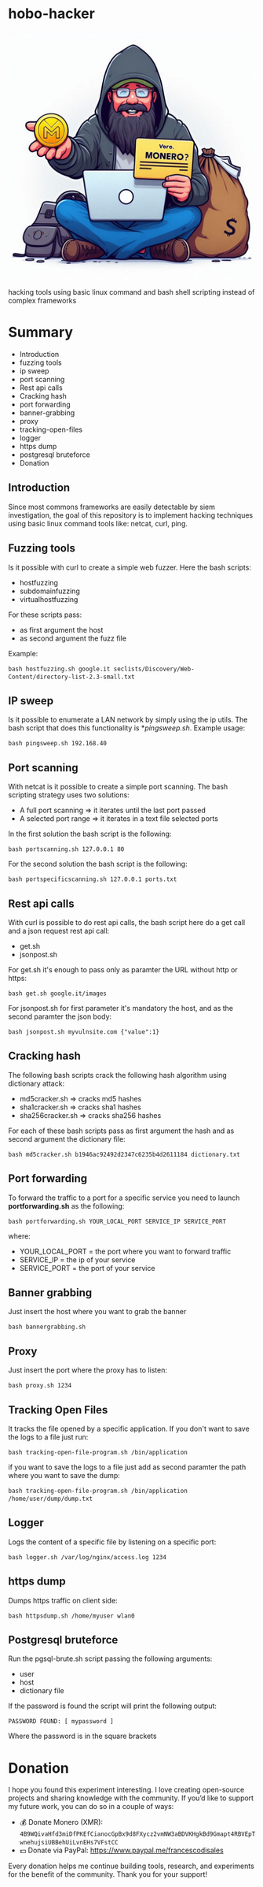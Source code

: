 # hobo-hacker

![logo](OIG1.cjr18.jpeg)

hacking tools using basic linux command and bash shell scripting instead of complex frameworks 

# Summary 
* Introduction
* fuzzing tools
* ip sweep
* port scanning
* Rest api calls
* Cracking hash
* port forwarding
* banner-grabbing
* proxy
* tracking-open-files
* logger
* https dump
* postgresql bruteforce
* Donation

## Introduction 
Since most commons frameworks are easily detectable by siem investigation, the goal of this repository is to implement hacking techniques using basic linux command tools like: netcat, curl, ping.

## Fuzzing tools
Is it possible with curl to create a simple web fuzzer. Here the bash scripts:
* hostfuzzing 
* subdomainfuzzing
* virtualhostfuzzing

For these scripts pass:
* as first argument the host
* as second argument the fuzz file

Example:
```
bash hostfuzzing.sh google.it seclists/Discovery/Web-Content/directory-list-2.3-small.txt
```

## IP sweep
Is it possible to enumerate a LAN network by simply using the ip utils. The bash script that does this functionality is **pingsweep.sh*.
Example usage:
```
bash pingsweep.sh 192.168.40
```

## Port scanning
With netcat is it possible to create a simple port scanning. The bash scripting strategy uses two solutions:
* A full port scanning => it iterates until the last port passed
* A selected port range => it iterates in a text file selected ports

In the first solution the bash script is the following:
```
bash portscanning.sh 127.0.0.1 80
```
For the second solution the bash script is the following:
```
bash portspecificscanning.sh 127.0.0.1 ports.txt
```

## Rest api calls
With curl is possible to do rest api calls, the bash script here do a get call and a json request rest api call:
* get.sh
* jsonpost.sh

For get.sh it's enough to pass only as paramter the URL without http or https:
```
bash get.sh google.it/images
```
For jsonpost.sh for first parameter it's mandatory the host, and as the second paramter the json body:
```
bash jsonpost.sh myvulnsite.com {"value":1}
```

## Cracking hash
The following bash scripts crack the following hash algorithm using dictionary attack:
* md5cracker.sh => cracks md5 hashes
* sha1cracker.sh => cracks sha1 hashes
* sha256cracker.sh => cracks sha256 hashes

For each of these bash scripts pass as first argument the hash and as second argument the dictionary file:
```
bash md5cracker.sh b1946ac92492d2347c6235b4d2611184 dictionary.txt
```

## Port forwarding
To forward the traffic to a port for a specific service you need to launch **portforwarding.sh** as the following:
```
bash portforwarding.sh YOUR_LOCAL_PORT SERVICE_IP SERVICE_PORT
```
where:
* YOUR_LOCAL_PORT = the port where you want to forward traffic
* SERVICE_IP = the ip of your service
* SERVICE_PORT = the port of your service

## Banner grabbing
Just insert the host where you want to grab the banner
```
bash bannergrabbing.sh
```

## Proxy

Just insert the port where the proxy has to listen:
```
bash proxy.sh 1234
```

## Tracking Open Files

It tracks the file opened by a specific application. If you don't want to save the logs to a file just run:
```
bash tracking-open-file-program.sh /bin/application
```
if you want to save the logs to a file just add as second paramter the path where you want to save the dump:
```
bash tracking-open-file-program.sh /bin/application /home/user/dump/dump.txt
```

## Logger
Logs the content of a specific file by listening on a specific port:
```
bash logger.sh /var/log/nginx/access.log 1234
```

## https dump
Dumps https traffic on client side:
```
bash httpsdump.sh /home/myuser wlan0
```

## Postgresql bruteforce
Run the pgsql-brute.sh script passing the following arguments:
* user
* host
* dictionary file

If the password is found the script will print the following output:
```
PASSWORD FOUND: [ mypassword ]
```

Where the password is in the square brackets

# Donation

I hope you found this experiment interesting. I love creating open-source projects and sharing knowledge with the community. If you’d like to support my future work, you can do so in a couple of ways:

* 💰 Donate Monero (XMR): ```4B9WQivaHfd3miDfPKEfCianocGpBx9d8FXycz2vmNW3aBDVKHgkBd9Gmapt4RBVEpTwnehujsiUBBehUiLvnEHs7VFstCC```
* 💵 Donate via PayPal: https://www.paypal.me/francescodisales

Every donation helps me continue building tools, research, and experiments for the benefit of the community. Thank you for your support!
 



